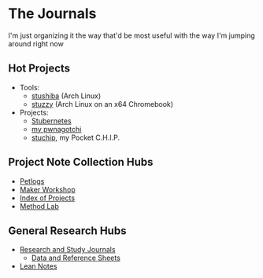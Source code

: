# The Journals

I'm just organizing it the way that'd be most useful with the way I'm jumping around right now

## Hot Projects

- Tools:
  - [stushiba](60b5d7c5-b966-4349-9ed8-92c4a4b74422.md) (Arch Linux)
  - [stuzzy](8668a51b-83e9-465c-953d-f8de57201c8b.md) (Arch Linux on an x64 Chromebook)
- Projects:
  - [Stubernetes](4dbd7aef-7ce1-47c7-aac0-47cf029ad38d.md)
  - [my pwnagotchi](0c6ae40e-3bd6-44b2-a93f-736f2a8b5f1a.md)
  - [stuchip](a5d309b7-acfa-417d-a633-d2b754fa675d.md), my Pocket C.H.I.P.

## Project Note Collection Hubs

- [Petlogs](1c1b77bb-9e37-4d0a-9dd2-5bafbeee15f5.md)
- [Maker Workshop](b2694758-f919-4d46-a29b-7bbf189eab38.md)
- [Index of Projects](8509d6ba-3cdd-418a-82ea-94cc044b6aef.md)
- [Method Lab](9a2890e2-a0fa-4484-9c1e-3c7c7ec4f28a.md)

## General Research Hubs

- [Research and Study Journals](9403033b-a238-47d1-865b-4e1baa0f2577.md)
  - [Data and Reference Sheets](3823093b-64d3-43f8-ab26-853d39123d90.md)
- [Lean Notes](f00c3d23-8848-4bb4-8d7a-d009f7344374.md)
